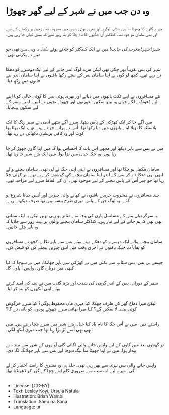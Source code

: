 # وہ دن جب میں نے شہر کے لیے گھر چھوڑا

##
میرے گاوں کا چھوٹا سا بس سٹاپ لوگوں اور بھری ہوئی بسوں میں مصروف تھا۔ زمین پر رکھنے کے لیے اور بھی سامان مو جود تھا۔ کنڈکٹر اُن جگہوں کا نام چلا کر بتا رہے تھے کہ بسیں کہاں جا رہی ہیں۔

##
شہر! شہر! مغرب کی جانب! میں نے ایک کنڈکٹر کو چلاتے ہوئے سُنا۔ یہ وہی بس تھی جو میں نے پکڑنی تھی۔

##
شہر کی بس تقریباً بھر چکی تھی لیکن مزید لوگ اندر جانے کے لیے ایک دوسرے کو دھکا دے رہے تھے۔ کچھ لو گوں نے اپنا سامان بس کے نیچے رکھا باقیوں نے اپنا سامان اندر بنے خانوں میں رکھ دیا۔

##
نئے مسافروں نے اپنے ٹکٹ ہاتھوں میں دبائے اور بھری ہوئی بس کا کوئی خالی کونا اپنے لیے ڈھونڈنے لگے جہاں وہ بیٹھ سکیں۔ عورتوں اور چھوٹے بچوں نے اُنہیں لمبے سفر کے لیے سکون پہنچایا۔

##
میں آگے جا کر ایک کھڑکی کے پاس بیٹھا۔ میرے آگے بیٹھے آدمی نے سبز رنگ کا ایک پلاسٹک کا تھیلا اپنے ہاتھوں میں دبا رکھا تھا۔ اُس نے پرانے جو تے پہنے تھے، ایک پھٹا ہوا کوٹ اور وہ کافی پریشان دکھائی دے رہا تھا۔

##
میں نے بس سے باہر دیکھا اور مجھے اس بات کا احساس ہوا کہ میں اپنا گاوں چھوڑ کر جا رہا ہوں، وہ جگہ جہاں میں بڑا ہوا۔ میں ایک بڑے شہر جا رہا تھا۔

##
سامان مکمل ہو چکا تھا اور مسافروں نے اپنی اپنی جگہ لے لی تھی۔ سامان بیچنے والے ابھی بھی دھکا دے کر بس کے اندر اپنا سامان بیچنے کی کوشش کر رہے تھے۔ ہر کوئی چلا رہا تھا جو چیز اُس کے پاس بیچنے کے لیے موجود تھی۔ اُن کے الفاظ میرے لیے مزاحیہ تھے۔

##
چند مسافروں نے مشروب خریدے باقیوں نے کھانے والی چیزیں اور اُنہیں چبانا شروع ہو گئے۔ وہ لوگ جن کے پاس میری طرح پیسہ نہیں تھا صرف دیکھتے رہے۔

##
یہ سرگرمیاں بس کے مسلسل ہارن کی وجہ سے متاثر ہو رہی تھیں لیکن یہ ایک نشانی بھی تھی کہ ہم جانے کے لیے تیار ہیں۔ کنڈکٹر سامان بیچنے والوں پر بہت زور سے چلایا کہ وہ باہر چلے جائیں۔

##
سامان بیچنے والے ایک دوسرے کو دھکے دیتے ہوئے بس سے باہر نکلے۔ کچھ نے مسافروں کو بقایا دیا جبکہ باقیوں نے آخری وقت میں اپنی چیزیں بیچنے کی کو شش کی۔

##
جیسے ہی بس، بس سٹاپ سے نکلی میں نے کھڑکی سے باہر جھانکا، میں نے سوچا کہ کیا کبھی میں دوبارہ گاوں واپس آ پاوں گا۔

##
سفر کے دوران، بس کے اندر گرمی کی شدت اور بڑھ گئی۔ میں نے نیند کی امید کرتے ہوئے اپنی آنکھوں کو بند کر لیا۔

##
لیکن میرا دماغ گھر کی طرف جھکا۔ کیا میری ماں محفوظ ہوگی؟ کیا میرے خرگوش کوئی پیسہ لا سکیں گے؟ کیا میرا بھائی میرے چھوٹے پودوں کو پانی دے گا؟

##
راستے میں، میں نے اُس جگہ کا نام یاد کیا جہاں بڑے شہر میں میرے چچا رہتے ہیں۔ میں ابھی بھی اُسے بُڑ بڑا رہا تھا جب میری آنکھ لگی۔

##
نو گھنٹوں بعد میں گاوں کے لیے واپس جانے والی لگائی گئی آوازوں کے شور سے نیند سے بیدار ہوا۔ میں نے اپنا چھوٹا سا بیگ دبوچا اور بس سے باہر چھلانگ لگا دی۔

##
واپس جانے والی بس تیزی سے بھر رہی تھی۔ جلد ہی وہ مشرق کا راستہ اختیار کر لے گی۔ میرے لیے اب سب سے ضروری کام اپنے چچا کے گھر کو ڈھونڈنا تھا۔

##
* License: [CC-BY]
* Text: Lesley Koyi, Ursula Nafula
* Illustration: Brian Wambi
* Translation: Samrina Sana
* Language: ur
